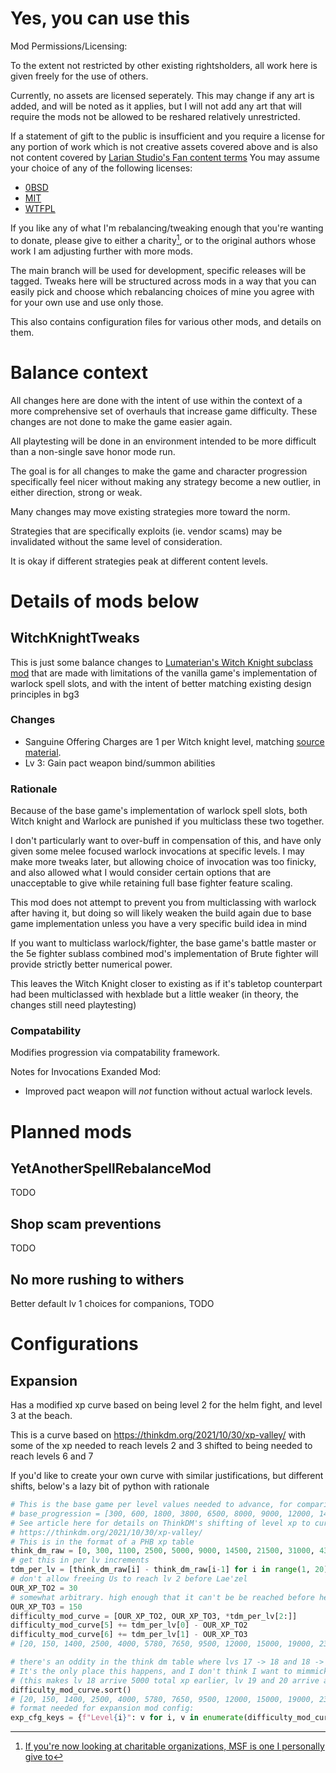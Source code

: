 # Yes, you can use this

Mod Permissions/Licensing:

To the extent not restricted by other existing rightsholders, all work here is
given freely for the use of others.

Currently, no assets are licensed seperately.
This may change if any art is added, and will be noted as it applies, but I will not add
any art that will require the mods not be allowed to be reshared relatively unrestricted.

If a statement of gift to the public is insufficient and
you require a license for any portion of work which is not creative assets covered above
and is also not content covered by
[Larian Studio's Fan content terms](https://baldursgate3.game/bg3-fan-content-terms/)
You may assume your choice of any of the following licenses:

- [0BSD](https://spdx.org/licenses/0BSD.html)
- [MIT](https://spdx.org/licenses/MIT.html)
- [WTFPL](https://spdx.org/licenses/WTFPL.html)


If you like any of what I'm rebalancing/tweaking enough that you're wanting to donate,
please give to either a charity[^1], or to the original authors whose work
I am adjusting further with more mods.

The main branch will be used for development, specific releases will be tagged.
Tweaks here will be structured across mods in a way that you can easily pick and
choose which rebalancing choices of mine you agree with for your own use and use
only those.

This also contains configuration files for various other mods, and details on them.

# Balance context

All changes here are done with the intent of use within the context of a
more comprehensive set of overhauls that increase game difficulty.
These changes are not done to make the game easier again.

All playtesting will be done in an environment intended to be more difficult
than a non-single save honor mode run.

The goal is for all changes to make the game and character progression
specifically feel nicer without making any strategy become a new outlier,
in either direction, strong or weak.

Many changes may move existing strategies more toward the norm.

Strategies that are specifically exploits (ie. vendor scams) may be invalidated without
the same level of consideration.

It is okay if different strategies peak at different content levels.


# Details of mods below


## WitchKnightTweaks

This is just some balance changes to
[Lumaterian's Witch Knight subclass mod](https://www.nexusmods.com/baldursgate3/mods/7984)
that are made with limitations of the vanilla game's implementation of warlock spell slots,
and with the intent of better matching existing design principles in bg3

### Changes

- Sanguine Offering Charges are 1 per Witch knight level,
  matching [source material](https://www.gmbinder.com/share/-M0i_wbRAX8qAz1OIjbF).
- Lv 3: Gain pact weapon bind/summon abilities

### Rationale

Because of the base game's implementation of warlock spell slots,
both Witch knight and Warlock are punished if you multiclass these two together.

I don't particularly want to over-buff in compensation of this, and have only given some
melee focused warlock invocations at specific levels. I may make more tweaks later, but allowing
choice of invocation was too finicky, and also allowed what I would consider certain options that are
unacceptable to give while retaining full base fighter feature scaling.

This mod does not attempt to prevent you from multiclassing with warlock after having it,
but doing so will likely weaken the build again due to base game implementation unless you
have a very specific build idea in mind

If you want to multiclass warlock/fighter,
the base game's battle master or the
5e fighter sublass combined mod's implementation of Brute fighter
will provide strictly better numerical power.

This leaves the Witch Knight closer to existing as if it's tabletop counterpart
had been multiclassed with hexblade but a little weaker
(in theory, the changes still need playtesting)

### Compatability

Modifies progression via compatability framework.

Notes for Invocations Exanded Mod:
- Improved pact weapon will *not* function without actual warlock levels.


# Planned mods

## YetAnotherSpellRebalanceMod

TODO

## Shop scam preventions

TODO

## No more rushing to withers

Better default lv 1 choices for companions, TODO


# Configurations

## Expansion

Has a modified xp curve based on being level 2 for the helm fight, and level 3 at the beach.

This is a curve based on https://thinkdm.org/2021/10/30/xp-valley/ with some of the
xp needed to reach levels 2 and 3
shifted to being needed to reach levels 6 and 7

If you'd like to create your own curve with similar justifications, but different shifts, below's
a lazy bit of python with rationale

```py
# This is the base game per level values needed to advance, for comparison:
# base_progression = [300, 600, 1800, 3800, 6500, 8000, 9000, 12000, 14000, 20000, 24000, 20000, 20000, 25000, 30000, 30000, 40000, 40000, 50000]
# See article here for details on ThinkDM's shifting of level xp to curve with CR:xp reward ratio
# https://thinkdm.org/2021/10/30/xp-valley/
# This is in the format of a PHB xp table
think_dm_raw = [0, 300, 1100, 2500, 5000, 9000, 14500, 21500, 31000, 43000, 58000, 77000, 100000, 125000, 155000, 187500, 225000, 270000, 315000, 355000]
# get this in per lv increments
tdm_per_lv = [think_dm_raw[i] - think_dm_raw[i-1] for i in range(1, 20)]
# don't allow freeing Us to reach lv 2 before Lae'zel
OUR_XP_TO2 = 30
# somewhat arbitrary. high enough that it can't be be reached before helm, low enough that you get it even skipping any combat xp in it.
OUR_XP_TO3 = 150
difficulty_mod_curve = [OUR_XP_TO2, OUR_XP_TO3, *tdm_per_lv[2:]]
difficulty_mod_curve[5] += tdm_per_lv[0] - OUR_XP_TO2
difficulty_mod_curve[6] += tdm_per_lv[1] - OUR_XP_TO3
# [20, 150, 1400, 2500, 4000, 5780, 7650, 9500, 12000, 15000, 19000, 23000, 25000, 30000, 32500, 37500, 45000, 45000, 40000]

# there's an oddity in the think dm table where lvs 17 -> 18 and 18 -> 19 each take more xp than 19 -> 20
# It's the only place this happens, and I don't think I want to mimmick that, so:
# (this makes lv 18 arrive 5000 total xp earlier, lv 19 and 20 arrive at same total xp)
difficulty_mod_curve.sort()
# [20, 150, 1400, 2500, 4000, 5780, 7650, 9500, 12000, 15000, 19000, 23000, 25000, 30000, 32500, 37500, 40000, 45000, 45000]
# format needed for expansion mod config:
exp_cfg_keys = {f"Level{i}": v for i, v in enumerate(difficulty_mod_curve, 1)}
```

[^1]: [If you're now looking at charitable organizations, MSF is one I personally give to](https://www.msf.org)